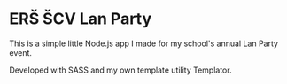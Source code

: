 # ERŠ ŠCV Lan Party
 
This is a simple little Node.js app I made for my school's annual Lan Party event.

Developed with SASS and my own template utility Templator.
